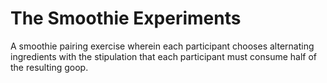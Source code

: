 # The Smoothie Experiments

A smoothie pairing exercise wherein each participant chooses alternating
ingredients with the stipulation that each participant must consume half of the
resulting goop.
